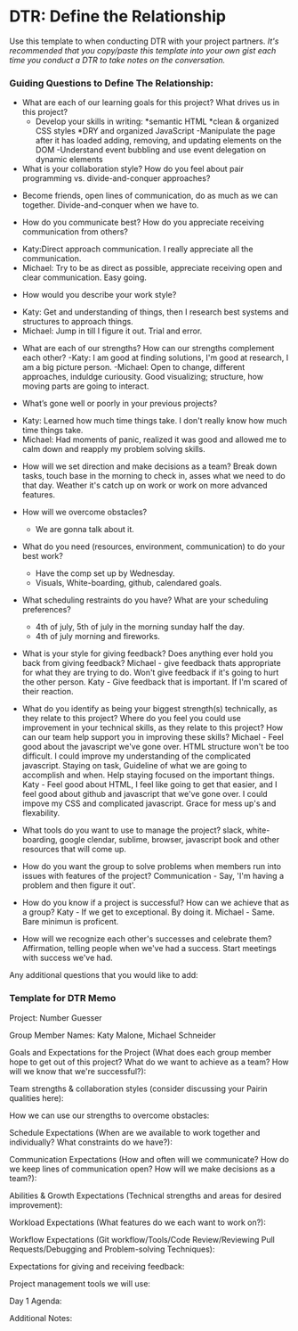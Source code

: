 # DTR: Define the Relationship

Use this template to when conducting DTR with your project partners. *It's recommended that you copy/paste this template into your own gist each time you conduct a DTR to take notes on the conversation.* 

### Guiding Questions to Define The Relationship:

* What are each of our learning goals for this project? What drives us in this project?
	- Develop your skills in writing:
	 *semantic HTML
	 *clean & organized CSS styles
	 *DRY and organized JavaScript
 -Manipulate the page after it has loaded adding, removing, and updating elements on the DOM
 -Understand event bubbling and use event delegation on dynamic elements
* What is your collaboration style? How do you feel about pair programming vs. divide-and-conquer approaches?
 - Become friends, open lines of communication, do as much as we can together. Divide-and-conquer when we have to. 
 
* How do you communicate best? How do you appreciate receiving communication from others?
- Katy:Direct approach communication. I really appreciate all the communication. 
- Michael: Try to be as direct as possible, appreciate receiving open and clear communication.
	Easy going.
	
* How would you describe your work style?
- Katy: Get and understanding of things, then I research best systems and structures to approach things. 
- Michael: Jump in till I figure it out. Trial and error. 

* What are each of our strengths? How can our strengths complement each other?
-Katy: I am good at finding solutions, I'm good at research, I am a big picture person. 
-Michael: Open to change, different approaches, induldge curiousity. Good visualizing; structure, how moving parts are going 	to interact. 

* What’s gone well or poorly in your previous projects?
- Katy: Learned how much time things take. I don't really know how much time things take. 
- Michael: Had moments of panic, realized it was good and allowed me to calm down and reapply my problem solving skills. 

* How will we set direction and make decisions as a team?
	Break down tasks, touch base in the morning to check in, asses what we need to do that day. Weather it's catch up on work or work on more advanced features. 
	
* How will we overcome obstacles?
	- We are gonna talk about it. 
	
* What do you need (resources, environment, communication) to do your best work?
	- Have the comp set up by Wednesday.
	- Visuals, White-boarding, github, calendared goals. 
	
* What scheduling restraints do you have? What are your scheduling preferences?
	- 4th of july, 5th of july in the morning sunday half the day. 
	- 4th of july morning and fireworks. 
	
* What is your style for giving feedback? Does anything ever hold you back from giving feedback?
	Michael - give feedback thats appropriate for what they are trying to do. Won't give feedback if it's going to hurt the other person. 
	Katy - Give feedback that is important. If I'm scared of their reaction. 

* What do you identify as being your biggest strength(s) technically, as they relate to this project? Where do you feel you could use improvement in your technical skills, as they relate to this project? How can our team help support you in improving these skills?
	Michael - Feel good about the javascript we've gone over. HTML structure won't be too difficult. I could improve my understanding of the complicated javascript. Staying on task, Guideline of what we are going to accomplish and when. Help staying focused on the important things. 
	Katy -  Feel good about HTML, I feel like going to get that easier, and I feel good about github and javascript that we've gone over. I could impove my CSS and complicated javascript. Grace for mess up's and flexability. 
	
* What tools do you want to use to manage the project?
	slack, white-boarding, google clendar, sublime, browser, javascript book and other resources that will come up. 
	
* How do you want the group to solve problems when members run into issues with features of the project?
	Communication - Say, 'I'm having a problem and then figure it out'. 
	
* How do you know if a project is successful? How can we achieve that as a group?
	Katy - If we get to exceptional. By doing it. 
	Michael - Same. Bare minimun is proficent. 
	
* How will we recognize each other's successes and celebrate them?
	Affirmation, telling people when we've had a success. Start meetings with success we've had. 
	
Any additional questions that you would like to add:






### Template for DTR Memo

Project: Number Guesser

Group Member Names: Katy Malone, Michael Schneider

Goals and Expectations for the Project (What does each group member hope to get out of this project? What do we want to achieve as a team? How will we know that we're successful?):
	
Team strengths & collaboration styles (consider discussing your Pairin qualities here):

How we can use our strengths to overcome obstacles:

Schedule Expectations (When are we available to work together and individually? What constraints do we have?):

Communication Expectations (How and often will we communicate? How do we keep lines of communication open? How will we make decisions as a team?):

Abilities & Growth Expectations (Technical strengths and areas for desired improvement):

Workload Expectations (What features do we each want to work on?):

Workflow Expectations (Git workflow/Tools/Code Review/Reviewing Pull Requests/Debugging and Problem-solving Techniques): 

Expectations for giving and receiving feedback:

Project management tools we will use:

Day 1 Agenda: 

Additional Notes:




